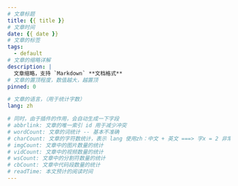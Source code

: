 ```yaml
---
# 文章标题
title: {{ title }}
# 文章时间
date: {{ date }}
# 文章的标签
tags:
  - default
# 文章的缩略详解
description: |
  文章缩略，支持 `Markdown` **文档格式**
# 文章的置顶程度，数值越大，越置顶
pinned: 0 

# 文章的语言，（用于统计字数）
lang: zh

# 同时，由于插件的作用，会自动生成一下字段
# abbrlink: 文章的唯一索引 id 用于减少冲突
# wordCount: 文章的词统计 -- 基本不准确
# charCount: 文章的字符数统计，表示 lang 使用zh：中文 + 英文 ===> 字x = 2 非常准确
# imgCount: 文章中的图片数量的统计
# vidCount: 文章中的视频数量的统计
# wsCount: 文章中的分割符数量的统计
# cbCount: 文章中代码段数量的统计
# readTime: 本文预计的阅读时间
---
```

